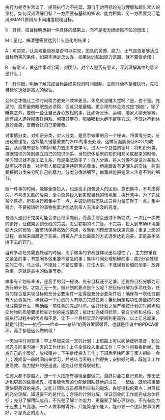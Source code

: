 执行力是老生常谈了，提高执行力不拖延，源自于对目标的充分理解和超出常人的坚持。如何深刻理解目标？一方面要有基础的知识、能力积累，另一方面要灵活运用SMART原则从不同维度梳理目标。

S：具体，把目标明确到一件具体的结果上，而不是虚无缥缈抓不住的想法；

M：量化，搞清楚需要达到什么量化的结果；

A：可实现，认真考量目标是否可以实现，团队的资源、能力、士气是否足够达成目标所需的条件，如果不满足怎么办，如果远远超出能力范围，就不要做承诺；

R：有意义，做这件事对公司、对团队、对个人是否有意义，深刻理解其中的意义是什么；

T：有时限，明确了解完成目标最终实现的时间限制。立刻行动不是傻执行，先把目标吃透就是高人的秘诀。

会休息才能让工作时间精力更充沛效率更高。休息就是睡大觉吗？是，也不是。充足的，高质量的睡眠是必须得，但这只是基础。更合理的休息方式是“换脑”，除了睡觉之外，要做一些让自己身心放松的事，比如听音乐、运动、陪家人聊天等等。而有些人选择彻夜打游戏、彻夜打麻将、喝酒喝到大醉不醒等方式，不仅达不到休息的效果，反而会让自己更疲惫。

对事情分类，对知识分类，对人分类，是高手做事的另一个秘诀。将事情分类，分出轻重缓急，选择最关键最重要的20%的事去处理，这样反而能保证80%的收益，从而能有更多的时间精力去思考去学习，进入一个良性的循环；将知识分类，根据知识的类别建立自己的知识体系，当知识体系里的知识相互关联起来的时候，学习知识就不是加法关系，而是乘法效率了！将人分类，将人分类不是说对某些人就可以不尊重，对所有人都应该保持同等的尊重，但是跟谁有更深入的交往，则需要根据分类来分配自己的精力。分类分得越细至，做事越能把握常人注意不到的细节。

做一件事的时候，能够全情投入，也是高手跟普通人的区别。意识集中，不考虑得失、不考虑失败的后果，全心全意投入到实现目标的情境里；执行集中，为了完成某个目标，所有执行都集中于一点，并调动所有团队成员将力量汇聚于一点。集中精力，不要被琐碎的事物拖累才能达到常人无法企及的高度。

普通人遇到不完美可能会停止继续向前，而高手则会通过不断尝试，一次比一次做的更好，让结果达到长线的完美。忍受初期的不完善、不完美，投入到市场环境接受大众的检验；跟市场保持高效的沟通，收集到问题反馈后快速完善；重复上面的过程，会越来越趋近于完美。用投入产出比最高的方式逐步达到完美，正是高手坚持下去的窍门。

当有多项任务需要处理的时候，高手做事的节奏就体现出优越性了。 主力做重要又紧急的事；有空闲多做重要不紧急的事；集中时间处理琐碎的事；能2分钟处理完的工作，马上做，不拖延；不错过要事、盯住大事、不耽误有价值的琐事、放弃杂事，这就是高手的做事节奏。

做事有计划有章法，是高手的另一秘诀。光有目标还不足够，还要把目标分解为可执行的计划，才能万无一失，做计划的要点是什么呢？把目标分解为多项任务，任务的综合是实现目标的充分必要条件一定得是充分必要条件哦！确保每一项任务都有人负责执行，确保每一个负责的人有能力完成任务；量化确定每项任务最终的交付成果是什么；明确每一项任务的完成时间。做好计划之后严格按计划的时间点和交付物的质量要求检查计划的完成情况；按计划完成目标后，要有分析和总结，总结执行过程中的优点和不足，让下一个目标实现的更顺利更高效。以上汇总起来，就是“计划——执行——检查——总结”的高效做事循环，也就是传说中的PDCA循环，高手都是这么做的哦！

一天当中时间安排：早上早起先做一天的计划；上班路上可以阅读或听录音；到公司先与同事沟通一天的工作计划；上午全情投入重点工作；午休时间看看新闻、做点自己的小爱好，放松精神；下午继续投入工作；下班后尽快回家与家人相处一会儿；晚间留一段时间出来学习，并总结当天的工作得失；安排好时间，既能让工作更高效、能力提升的更迅速，还能让你觉得很轻松。

任何人都不是超人，想一个人把所有事情全部做完，最终只会把自己累死，却无法达到更高的做事境界。把事情合理的分配给团队其他的成员，一起做，既能把事情更快更高效的完成，又能让团队成员都得到应有的锻炼。良好授权的要点：对目标的充分理解，知道要干的是什么；合理的计划分解，保证回收的工作能完成总体目标；充分了解团队成员，不光是了解工作能力，更需要了解心理状态，不光有能力干还要士气高涨。一个人做事做得好，只能算是个能人，能带领一个团队把事情做好，才是真正的高人。

